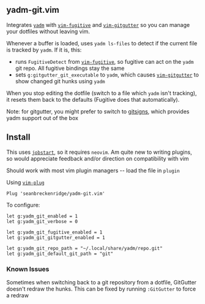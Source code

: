 ## yadm-git.vim

Integrates [`yadm`](https://github.com/TheLocehiliosan/yadm) with [`vim-fugitive`](https://github.com/tpope/vim-fugitive) and [`vim-gitgutter`](https://github.com/airblade/vim-gitgutter) so you can manage your dotfiles without leaving vim.

Whenever a buffer is loaded, uses `yadm ls-files` to detect if the current file is tracked by `yadm`. If it is, this:

- runs `FugitiveDetect` from [`vim-fugitive`](https://github.com/tpope/vim-fugitive), so fugitive can act on the `yadm` git repo. All fugitive bindings stay the same
- sets `g:gitgutter_git_executable` to `yadm`, which causes [`vim-gitgutter`](https://github.com/airblade/vim-gitgutter) to show changed git hunks using `yadm`

When you stop editing the dotfile (switch to a file which `yadm` isn't tracking), it resets them back to the defaults (Fugitive does that automatically).

Note: for gitgutter, you might prefer to switch to [gitsigns](https://github.com/lewis6991/gitsigns.nvim), which provides yadm support out of the box

## Install

This uses [`jobstart`](https://neovim.io/doc/user/builtin.html#jobstart()), so it requires `neovim`. Am quite new to writing plugins, so would appreciate feedback and/or direction on compatibility with vim

Should work with most vim plugin managers -- load the file in `plugin`

Using [`vim-plug`](https://github.com/junegunn/vim-plug)

```
Plug 'seanbreckenridge/yadm-git.vim'
```

To configure:

```vimscript
let g:yadm_git_enabled = 1
let g:yadm_git_verbose = 0

let g:yadm_git_fugitive_enabled = 1
let g:yadm_git_gitgutter_enabled = 1

let g:yadm_git_repo_path = "~/.local/share/yadm/repo.git"
let g:yadm_git_default_git_path = "git"
```

### Known Issues

Sometimes when switching back to a git repository from a dotfile, GitGutter doesn't redraw the hunks. This can be fixed by running `:GitGutter` to force a redraw
